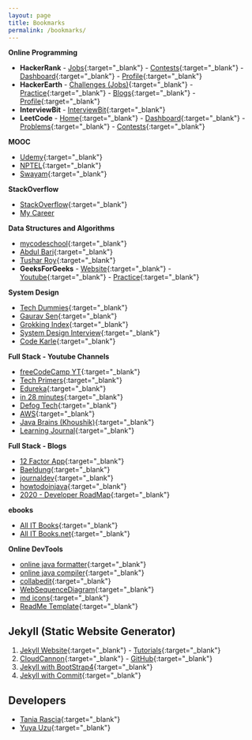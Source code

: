 ```yaml
---
layout: page
title: Bookmarks
permalink: /bookmarks/
---
```


**Online Programming**
  - **HackerRank** - [Jobs](https://www.hackerrank.com/jobs/search){:target="_blank"} - [Contests](https://www.hackerrank.com/contests){:target="_blank"} - [Dashboard](https://www.hackerrank.com/dashboard){:target="_blank"} - [Profile](https://www.hackerrank.com/arpit04tripathi){:target="_blank"}
  - **HackerEarth** - [Challenges (Jobs)](https://www.hackerearth.com/challenges/hiring/){:target="_blank"} - [Practice](https://www.hackerearth.com/practice){:target="_blank"} - [Blogs](https://www.hackerearth.com/blog/developers/){:target="_blank"} - [Profile](https://www.hackerearth.com/@arpit04tripathi){:target="_blank"}
  - **InterviewBit** - [InterviewBit](https://interviewbit.com){:target="_blank"}
  - **LeetCode** - [Home](https://leetcode.com){:target="_blank"} - [Dashboard](https://leetcode.com/explore/){:target="_blank"} - [Problems](https://leetcode.com/problemset/all/){:target="_blank"} - [Contests](https://leetcode.com/contest/){:target="_blank"}

**MOOC**
  - [Udemy](https://www.udemy.com/home/my-courses/collections){:target="_blank"}
  - [NPTEL](https://nptel.ac.in/){:target="_blank"}
  - [Swayam](https://swayam.gov.in/mycourses){:target="_blank"}

**StackOverflow**
  - [StackOverflow](https://stackoverflow.com){:target="_blank"}
  - [My Career](career)

**Data Structures and Algorithms**
- [mycodeschool](https://www.youtube.com/user/mycodeschool/playlists){:target="_blank"}
- [Abdul Bari](https://www.youtube.com/channel/UCZCFT11CWBi3MHNlGf019nw/playlists){:target="_blank"}
- [Tushar Roy](https://www.youtube.com/user/tusharroy2525/playlists){:target="_blank"}
- **GeeksForGeeks** - [Website](https://www.geeksforgeeks.org){:target="_blank"} - [Youtube](https://www.youtube.com/channel/UC0RhatS1pyxInC00YKjjBqQ/playlists){:target="_blank"} - [Practice](https://practice.geeksforgeeks.org/home/){:target="_blank"}

**System Design**
- [Tech Dummies](https://www.youtube.com/channel/UCn1XnDWhsLS5URXTi5wtFTA/playlists){:target="_blank"}
- [Gaurav Sen](https://www.youtube.com/channel/UCRPMAqdtSgd0Ipeef7iFsKw/playlists){:target="_blank"}
- [Grokking Index](https://www.educative.io/courses/grokking-the-system-design-interview){:target="_blank"}
- [System Design Interview](https://www.youtube.com/channel/UC9vLsnF6QPYuH51njmIooCQ){:target="_blank"}
- [Code Karle](https://www.youtube.com/c/codeKarle/featured){:target="_blank"}

**Full Stack - Youtube Channels**
- [freeCodeCamp YT](https://www.youtube.com/c/Freecodecamp/videos){:target="_blank"}
- [Tech Primers](https://www.youtube.com/channel/UCB12jjYsYv-eipCvBDcMbXw/playlists){:target="_blank"}
- [Edureka](https://www.youtube.com/user/edurekaIN/playlists){:target="_blank"}
- [in 28 minutes](https://www.youtube.com/user/rithustutorials/playlists){:target="_blank"}
- [Defog Tech](https://www.youtube.com/channel/UCiz26UeGvcTy4_M3Zhgk7FQ/playlists){:target="_blank"}
- [AWS](https://www.youtube.com/c/amazonwebservices/playlists){:target="_blank"}
- [Java Brains (Khoushik)](https://www.youtube.com/user/koushks/playlists){:target="_blank"}
- [Learning Journal](https://www.youtube.com/channel/UC8OU1Tc1kxiI37uXBAbTX7A/playlists){:target="_blank"}

**Full Stack - Blogs**
- [12 Factor App](https://12factor.net/){:target="_blank"}
- [Baeldung](https://www.baeldung.com){:target="_blank"}
- [journaldev](https://www.journaldev.com){:target="_blank"}
- [howtodoinjava](https://howtodoinjava.com){:target="_blank"}
- [2020 - Developer RoadMap](https://javarevisited.blogspot.com/2019/10/the-java-developer-roadmap.html){:target="_blank"}

**ebooks**
- [All IT Books](http://www.allitebooks.org/){:target="_blank"}
- [All IT Books.net](https://allitbooks.net/){:target="_blank"}

**Online DevTools**
- [online java formatter](https://www.tutorialspoint.com/online_java_formatter.htm){:target="_blank"}
- [online java compiler](https://www.tutorialspoint.com/compile_java_online.php){:target="_blank"}
- [collabedit](http://collabedit.com/){:target="_blank"}
- [WebSequenceDiagram](https://www.websequencediagrams.com/){:target="_blank"}
- [md icons](https://gist.github.com/rxaviers/7360908){:target="_blank"}
- [ReadMe Template](https://gist.github.com/PurpleBooth/109311bb0361f32d87a2){:target="_blank"}

## Jekyll (Static Website Generator)
1. [Jekyll Website](https://jekyllrb.com/docs/){:target="_blank"} - [Tutorials](https://www.youtube.com/watch?v=T1itpPvFWHI&list=PLLAZ4kZ9dFpOPV5C5Ay0pHaa0RJFhcmcB){:target="_blank"}
2. [CloudCannon](https://orange-ape.cloudvent.net/){:target="_blank"} - [GitHub](https://github.com/CloudCannon/base-jekyll-template){:target="_blank"}
3. [Jekyll with BootStrap4](https://medium.com/better-programming/an-introduction-to-using-jekyll-with-bootstrap-4-6f2433afeda9){:target="_blank"}
4. [Jekyll with Commit](https://medium.com/@mskyda/host-a-website-on-github-pages-from-a-private-repo-step-by-step-guide-7fd82b6ae65f){:target="_blank"}

## Developers
- [Tania Rascia](https://www.taniarascia.com/){:target="_blank"}
- [Yuya Uzu](https://uzu.works/){:target="_blank"}